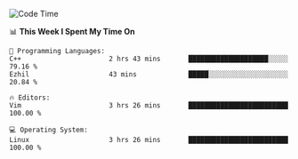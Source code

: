 <!-- [![Top Langs](https://github-readme-stats.vercel.app/api/top-langs/?username=gagahsyuja&theme=dracula&hide_border=true&border_radius=7)](https://github.com/anuraghazra/github-readme-stats) -->

<!--START_SECTION:waka-->
![Code Time](http://img.shields.io/badge/Code%20Time-198%20hrs-blue)

📊 **This Week I Spent My Time On** 

```text
💬 Programming Languages: 
C++                      2 hrs 43 mins       ████████████████████░░░░░   79.16 % 
Ezhil                    43 mins             █████░░░░░░░░░░░░░░░░░░░░   20.84 % 

🔥 Editors: 
Vim                      3 hrs 26 mins       █████████████████████████   100.00 % 

💻 Operating System: 
Linux                    3 hrs 26 mins       █████████████████████████   100.00 % 
```


<!--END_SECTION:waka-->
